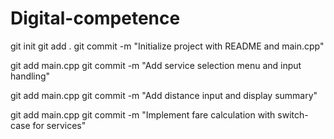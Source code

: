# Digital-competence
git init
git add .
git commit -m "Initialize project with README and main.cpp"

git add main.cpp
git commit -m "Add service selection menu and input handling"

git add main.cpp
git commit -m "Add distance input and display summary"

git add main.cpp
git commit -m "Implement fare calculation with switch-case for services"

